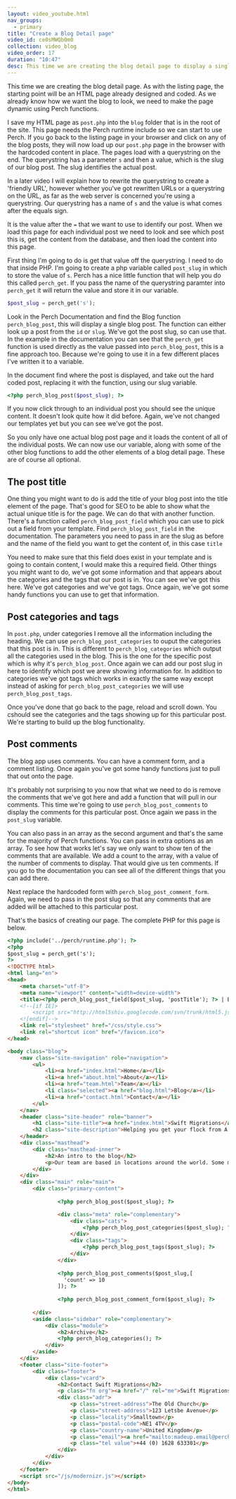 ```yaml
---
layout: video_youtube.html
nav_groups:
  - primary
title: "Create a Blog Detail page"
video_id: ce0sMWQb0m0
collection: video_blog
video_order: 17
duration: "10:47"
desc: This time we are creating the blog detail page to display a single blog post.
---
```


This time we are creating the blog detail page. As with the listing page, the starting point will be an HTML page already designed and coded. As we already know how we want the blog to look, we need to make the page dynamic using Perch functions.

I save my HTML page as `post.php` into the `blog` folder that is in the root of the site. This page needs the Perch runtime include so we can start to use Perch. If you go back to the listing page in your browser and click on any of the blog posts, they will now load up our `post.php` page in the browser with the hardcoded content in place. The pages load with a querystring on the end. The querystring has a parameter `s` and then a value, which is the slug of our blog post. The slug identifies the actual post. 

In a later video I will explain how to rewrite the querystring to create a 'friendly URL', however whether you've got rewritten URLs or a querystring on the URL, as far as the web server is concerned you're using a querystring. Our querystring has a name of `s` and the value is what comes after the equals sign.

It is the value after the `=` that we want to use to identify our post. When we load this page for each individual post we need to look and see which post this is, get the content from the database, and then load the content into this page.

First thing I'm going to do is get that value off the querystring. I need to do that inside PHP. I'm going to create a php variable called `post_slug` in which to store the value of `s`. Perch has a nice little function that will help you do this called `perch_get`. If you pass the name of the querystring paramter into `perch_get` it will return the value and store it in our variable.

```php
$post_slug = perch_get('s');
```

Look in the Perch Documentation and find the Blog function `perch_blog_post`, this will display a single blog post. The function can either look up a post from the `id` or `slug`. We've got the post slug, so can use that. In the example in the documentation you can see that the `perch_get` function is used directly as the value passed into `perch_blog_post`, this is a fine approach too. Because we're going to use it in a few different places I've written it to a variable.

In the document find where the post is displayed, and take out the hard coded post, replacing it with the function, using our slug variable.

```php
<?php perch_blog_post($post_slug); ?>
```

If you now click through to an individual post you should see the unique content. It doesn't look quite how it did before. Again, we've not changed our templates yet but you can see we've got the post.

So you only have one actual blog post page and it loads the content of all of the individual posts. We can now use our variable, along with some of the other blog functions to add the other elements of a blog detail page. These are of course all optional.

## The post title

One thing you might want to do is add the title of your blog post into the title element of the page. That's good for SEO to be able to show what the actual unique title is for the page. We can do that with another function. There's a function called `perch_blog_post_field` which you can use to pick out a field from your template. Find `perch_blog_post_field` in the documentation. The parameters you need to pass in are the slug as before and the name of the field you want to get the content of, in this case `title`

You need to make sure that this field does exist in your template and is going to contain content, I would make this a required field. Other things you might want to do, we've got some information and that appears about the categories and the tags that our post is in. You can see we've got this here. We've got categories and we've got tags. Once again, we've got some handy functions you can use to get that information.

## Post categories and tags

In `post.php`, under categories I remove all the information including the heading. We can use `perch_blog_post_categories` to ouput the categories that this post is in. This is different to `perch_blog_categories` which output all the categories used in the blog. This is the one for the specific post which is why it's `perch_blog_post`. Once again we can add our post slug in here to identify which post we arew showing information for. In addition to categories we've got tags which works in exactly the same way except instead of asking for `perch_blog_post_categories` we will use `perch_blog_post_tags`.

Once you've done that go back to the page, reload and scroll down. You cshould see the categories and the tags showing up for this particular post. We're starting to build up the blog functionality. 

## Post comments

The blog app uses comments. You can have a comment form, and a comment listing. Once again you've got some handy functions just to pull that out onto the page.

It's probably not surprising to you now that what we need to do is remove the comments that we've got here and add a function that will pull in our comments. This time we're going to use `perch_blog_post_comments` to display the comments for this particular post. Once again we pass in the `post_slug` variable.

You can also pass in an array as the second argument and that's the same for the majority of Perch functions. You can pass in extra options as an array. To see how that works let's say we only want to show ten of the comments that are available. We add a count to the array, with a value of the number of comments to display. That would give us ten comments. If you go to the documentation you can see all of the different things that you can add there. 

Next replace the hardcoded form with `perch_blog_post_comment_form`. Again, we need to pass in the post slug so that any comments that are added will be attached to this particular post. 

That's the basics of creating our page. The complete PHP for this page is below.

```html
<?php include('../perch/runtime.php'); ?>
<?php 
$post_slug = perch_get('s');
?>
<!DOCTYPE html>
<html lang="en"> 
<head>
    <meta charset="utf-8">
    <meta name="viewport" content="width=device-width">
    <title><?php perch_blog_post_field($post_slug, 'postTitle'); ?> | Blog | Swift Migrations</title>
    <!--[if IE]>
        <script src="http://html5shiv.googlecode.com/svn/trunk/html5.js"></script>
    <![endif]-->
    <link rel="stylesheet" href="/css/style.css">
    <link rel="shortcut icon" href="/favicon.ico">
</head>

<body class="blog">
    <nav class="site-navigation" role="navigation">
        <ul>
            <li><a href="index.html">Home</a></li>
            <li><a href="about.html">About</a></li>
            <li><a href="team.html">Team</a></li>
            <li class="selected"><a href="blog.html">Blog</a></li>
            <li><a href="contact.html">Contact</a></li>
        </ul>
    </nav>
    <header class="site-header" role="banner">
        <h1 class="site-title"><a href="index.html">Swift Migrations</a></h1>
        <h2 class="site-description">Helping you get your flock from A to B</h2>
    </header>
    <div class="masthead">
        <div class="masthead-inner">
            <h2>An intro to the blog</h2>
            <p>Our team are based in locations around the world. Some migrate mid-year to better serve seasonal locations.</p>
        </div>
    </div>
    <div class="main" role="main">
        <div class="primary-content">
			
				<?php perch_blog_post($post_slug); ?>

				<div class="meta" role="complementary">
					<div class="cats">
						<?php perch_blog_post_categories($post_slug); ?>		            
					</div>
					<div class="tags">
						<?php perch_blog_post_tags($post_slug); ?>
					</div>
				</div>
				
				<?php perch_blog_post_comments($post_slug,[
				  'count' => 10
				]); ?>
				
				<?php perch_blog_post_comment_form($post_slug); ?>
			
		</div>
		<aside class="sidebar" role="complementary">
            <div class="module">
                <h2>Archive</h2>
                <?php perch_blog_categories(); ?>
            </div>
        </aside>
    </div>
    <footer class="site-footer">
        <div class="footer">
            <div class="vcard">
                <h2>Contact Swift Migrations</h2>
                <p class="fn org"><a href="/" rel="me">Swift Migrations</a></p>
                <div class="adr">
                    <p class="street-address">The Old Church</p>
                    <p class="street-address">123 Letsbe Avenue</p>
                    <p class="locality">Smalltown</p>
                    <p class="postal-code">NE1 4TV</p>
                    <p class="country-name">United Kingdom</p>
                    <p class="email"><a href="mailto:madeup.email@perchdemo.com">madeup.email@perchdemo.com</a></p>
                    <p class="tel value">+44 (0) 1628 633301</p>
                </div>
            </div>
        </div>
    </footer>
    <script src="/js/modernizr.js"></script>
</body>
</html>
```

